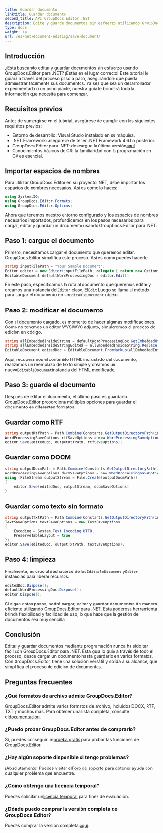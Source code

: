 ```yaml
---
title: Guardar documento
linktitle: Guardar documento
second_title: API GroupDocs.Editor .NET
description: Edite y guarde documentos sin esfuerzo utilizando GroupDocs.Editor para .NET. Esta guía paso a paso simplifica el proceso para los desarrolladores.
type: docs
weight: 14
url: /es/net/document-editing/save-document/
---
```

## Introducción
¿Está buscando editar y guardar documentos sin esfuerzo usando GroupDocs.Editor para .NET? ¡Estás en el lugar correcto! Este tutorial lo guiará a través del proceso paso a paso, asegurándole que pueda administrar fácilmente sus documentos. Ya sea que sea un desarrollador experimentado o un principiante, nuestra guía le brindará toda la información que necesita para comenzar.
## Requisitos previos
Antes de sumergirse en el tutorial, asegúrese de cumplir con los siguientes requisitos previos:
- Entorno de desarrollo: Visual Studio instalado en su máquina.
- .NET Framework: asegúrese de tener .NET Framework 4.6.1 o posterior.
-  GroupDocs.Editor para .NET: descargue la última versión[aquí](https://releases.groupdocs.com/editor/net/).
- Conocimientos básicos de C#: la familiaridad con la programación en C# es esencial.
## Importar espacios de nombres
Para utilizar GroupDocs.Editor en su proyecto .NET, debe importar los espacios de nombres necesarios. Así es como lo haces:
```csharp
using System.IO;
using GroupDocs.Editor.Formats;
using GroupDocs.Editor.Options;
```
Ahora que tenemos nuestro entorno configurado y los espacios de nombres necesarios importados, profundicemos en los pasos necesarios para cargar, editar y guardar un documento usando GroupDocs.Editor para .NET.
## Paso 1: cargue el documento
Primero, necesitamos cargar el documento que queremos editar. GroupDocs.Editor simplifica este proceso. Así es como puedes hacerlo:

```csharp
string inputFilePath = "Your Sample Document";
Editor editor = new Editor(inputFilePath, delegate { return new Options.WordProcessingLoadOptions(); });
EditableDocument defaultWordProcessingDoc = editor.Edit();
```
 En este paso, especificamos la ruta al documento que queremos editar y creamos una instancia del`Editor` clase. El`Edit` Luego se llama al método para cargar el documento en un`EditableDocument` objeto.
## Paso 2: modificar el documento
Con el documento cargado, es momento de hacer algunas modificaciones. Como no tenemos un editor WYSIWYG adjunto, simularemos el proceso de edición en código.

```csharp
string allEmbeddedInsideString = defaultWordProcessingDoc.GetEmbeddedHtml();
string allEmbeddedInsideStringEdited = allEmbeddedInsideString.Replace("Subtitle", "Edited subtitle");
EditableDocument editedDoc = EditableDocument.FromMarkup(allEmbeddedInsideStringEdited, null);
```
 Aquí, recuperamos el contenido HTML incrustado del documento, realizamos un reemplazo de texto simple y creamos un nuevo`EditableDocument`instancia del HTML modificado.
## Paso 3: guarde el documento
Después de editar el documento, el último paso es guardarlo. GroupDocs.Editor proporciona múltiples opciones para guardar el documento en diferentes formatos.
## Guardar como RTF
```csharp
string outputRtfPath = Path.Combine(Constants.GetOutputDirectoryPath(inputFilePath), "editedDoc.rtf");
WordProcessingSaveOptions rtfSaveOptions = new WordProcessingSaveOptions(WordProcessingFormats.Rtf);
editor.Save(editedDoc, outputRtfPath, rtfSaveOptions);
```
## Guardar como DOCM
```csharp
string outputDocmPath = Path.Combine(Constants.GetOutputDirectoryPath(inputFilePath), "editedDoc.docm");
WordProcessingSaveOptions docmSaveOptions = new WordProcessingSaveOptions(WordProcessingFormats.Docm);
using (FileStream outputStream = File.Create(outputDocmPath))
{
    editor.Save(editedDoc, outputStream, docmSaveOptions);
}
```
## Guardar como texto sin formato
```csharp
string outputTxtPath = Path.Combine(Constants.GetOutputDirectoryPath(inputFilePath), "editedDoc.txt");
TextSaveOptions textSaveOptions = new TextSaveOptions
{
    Encoding = System.Text.Encoding.UTF8,
    PreserveTableLayout = true
};
editor.Save(editedDoc, outputTxtPath, textSaveOptions);
```
## Paso 4: limpieza
 Finalmente, es crucial deshacerse de los`EditableDocument` y`Editor` instancias para liberar recursos.
```csharp
editedDoc.Dispose();
defaultWordProcessingDoc.Dispose();
editor.Dispose();
```
Si sigue estos pasos, podrá cargar, editar y guardar documentos de manera eficiente utilizando GroupDocs.Editor para .NET. Esta poderosa herramienta brinda flexibilidad y facilidad de uso, lo que hace que la gestión de documentos sea muy sencilla.
## Conclusión
Editar y guardar documentos mediante programación nunca ha sido tan fácil con GroupDocs.Editor para .NET. Esta guía lo guió a través de todo el proceso, desde cargar un documento hasta guardarlo en varios formatos. Con GroupDocs.Editor, tiene una solución versátil y sólida a su alcance, que simplifica el proceso de edición de documentos.
## Preguntas frecuentes
### ¿Qué formatos de archivo admite GroupDocs.Editor?
GroupDocs.Editor admite varios formatos de archivo, incluidos DOCX, RTF, TXT y muchos más. Para obtener una lista completa, consulte el[documentación](https://reference.groupdocs.com/editor/net/).
### ¿Puedo probar GroupDocs.Editor antes de comprarlo?
 Sí, puedes conseguir un[prueba gratis](https://releases.groupdocs.com/) para probar las funciones de GroupDocs.Editor.
### ¿Hay algún soporte disponible si tengo problemas?
 ¡Absolutamente! Puedes visitar el[Foro de soporte](https://forum.groupdocs.com/c/editor/20) para obtener ayuda con cualquier problema que encuentre.
### ¿Cómo obtengo una licencia temporal?
 Puedes solicitar un[licencia temporal](https://purchase.groupdocs.com/temporary-license/) para fines de evaluación.
### ¿Dónde puedo comprar la versión completa de GroupDocs.Editor?
 Puedes comprar la versión completa.[aquí](https://purchase.groupdocs.com/buy).